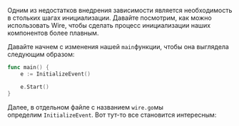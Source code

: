 Одним из недостатков внедрения зависимости является необходимость в стольких шагах инициализации. Давайте посмотрим, как можно использовать Wire, чтобы сделать процесс инициализации наших компонентов более плавным.

Давайте начнем с изменения нашей `main`функции, чтобы она выглядела следующим образом:
```go
func main() {
    e := InitializeEvent()

    e.Start()
}
```
Далее, в отдельном файле с названием `wire.go`мы определим `InitializeEvent`. Вот тут-то все становится интересным: